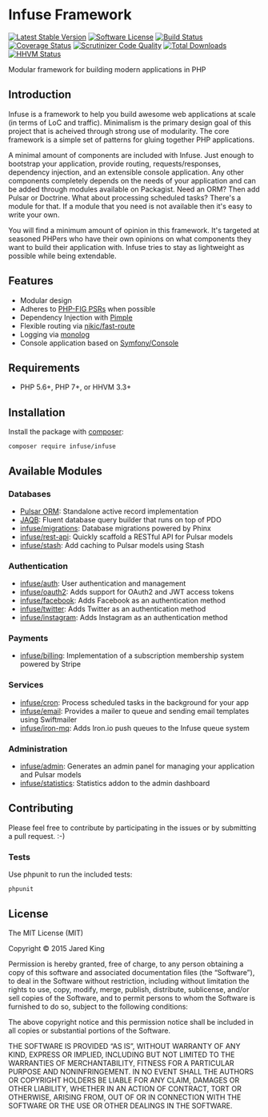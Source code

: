 Infuse Framework
================

[![Latest Stable Version](https://poser.pugx.org/infuse/infuse/v/stable.svg?style=flat)](https://packagist.org/packages/infuse/infuse)
[![Software License](https://img.shields.io/badge/license-MIT-brightgreen.svg?style=flat)](LICENSE)
[![Build Status](https://travis-ci.org/infusephp/infuse.svg?branch=master&style=flat)](https://travis-ci.org/infusephp/infuse)
[![Coverage Status](https://coveralls.io/repos/infusephp/infuse/badge.svg?style=flat)](https://coveralls.io/r/infusephp/infuse)
[![Scrutinizer Code Quality](https://scrutinizer-ci.com/g/infusephp/infuse/badges/quality-score.png?b=master)](https://scrutinizer-ci.com/g/infusephp/infuse/?branch=master)
[![Total Downloads](https://poser.pugx.org/infuse/infuse/downloads.svg?style=flat)](https://packagist.org/packages/infuse/infuse)
[![HHVM Status](http://hhvm.h4cc.de/badge/infuse/infuse.svg?style=flat)](http://hhvm.h4cc.de/package/infuse/infuse)

Modular framework for building modern applications in PHP

## Introduction

Infuse is a framework to help you build awesome web applications at scale (in terms of LoC and traffic). Minimalism is the primary design goal of this project that is acheived through strong use of modularity. The core framework is a simple set of patterns for gluing together PHP applications.

A minimal amount of components are included with Infuse. Just enough to bootstrap your application, provide routing, requests/responses, dependency injection, and an extensible console application. Any other components completely depends on the needs of your application and can be added through modules available on Packagist. Need an ORM? Then add Pulsar or Doctrine. What about processing scheduled tasks? There's a module for that. If a module that you need is not available then it's easy to write your own.

You will find a minimum amount of opinion in this framework. It's targeted at seasoned PHPers who have their own opinions on what components they want to build their application with. Infuse tries to stay as lightweight as possible while being extendable.

## Features

- Modular design
- Adheres to [PHP-FIG PSRs](http://www.php-fig.org/psr/) when possible
- Dependency Injection with [Pimple](https://github.com/silexphp/Pimple)
- Flexible routing via [nikic/fast-route](https://github.com/nikic/FastRoute)
- Logging via [monolog](https://github.com/Seldaek/monolog)
- Console application based on [Symfony/Console](https://github.com/symfony/console)

## Requirements

- PHP 5.6+, PHP 7+, or HHVM 3.3+

## Installation

Install the package with [composer](http://getcomposer.org):

	composer require infuse/infuse

## Available Modules

### Databases

- [Pulsar ORM](https://github.com/jaredtking/pulsar): Standalone active record implementation
- [JAQB](https://github.com/jaredtking/jaqb): Fluent database query builder that runs on top of PDO
- [infuse/migrations](https://github.com/infusephp/migrations): Database migrations powered by Phinx
- [infuse/rest-api](https://github.com/infusephp/rest-api): Quickly scaffold a RESTful API for Pulsar models
- [infuse/stash](https://github.com/infusephp/stash): Add caching to Pulsar models using Stash

### Authentication

- [infuse/auth](https://github.com/infusephp/auth): User authentication and management
- [infuse/oauth2](https://github.com/infusephp/oauth2): Adds support for OAuth2 and JWT access tokens
- [infuse/facebook](https://github.com/infusephp/facebook): Adds Facebook as an authentication method
- [infuse/twitter](https://github.com/infusephp/twitter): Adds Twitter as an authentication method
- [infuse/instagram](https://github.com/infusephp/instagram): Adds Instagram as an authentication method

### Payments

- [infuse/billing](https://github.com/infusephp/billing): Implementation of a subscription membership system powered by Stripe

### Services

- [infuse/cron](https://github.com/infusephp/cron): Process scheduled tasks in the background for your app
- [infuse/email](https://github.com/infusephp/email): Provides a mailer to queue and sending email templates using Swiftmailer
- [infuse/iron-mq](https://github.com/infusephp/iron-mq): Adds Iron.io push queues to the Infuse queue system

### Administration

- [infuse/admin](https://github.com/infusephp/admin): Generates an admin panel for managing your application and Pulsar models
- [infuse/statistics](https://github.com/infusephp/statistics): Statistics addon to the admin dashboard

## Contributing

Please feel free to contribute by participating in the issues or by submitting a pull request. :-)

### Tests

Use phpunit to run the included tests:

	phpunit

## License

The MIT License (MIT)

Copyright © 2015 Jared King

Permission is hereby granted, free of charge, to any person obtaining a copy of this software and associated documentation files (the “Software”), to deal in the Software without restriction, including without limitation the rights to use, copy, modify, merge, publish, distribute, sublicense, and/or sell copies of the Software, and to permit persons to whom the Software is furnished to do so, subject to the following conditions:

The above copyright notice and this permission notice shall be included in all copies or substantial portions of the Software.

THE SOFTWARE IS PROVIDED “AS IS”, WITHOUT WARRANTY OF ANY KIND, EXPRESS OR IMPLIED, INCLUDING BUT NOT LIMITED TO THE WARRANTIES OF MERCHANTABILITY, FITNESS FOR A PARTICULAR PURPOSE AND NONINFRINGEMENT. IN NO EVENT SHALL THE AUTHORS OR COPYRIGHT HOLDERS BE LIABLE FOR ANY CLAIM, DAMAGES OR OTHER LIABILITY, WHETHER IN AN ACTION OF CONTRACT, TORT OR OTHERWISE, ARISING FROM, OUT OF OR IN CONNECTION WITH THE SOFTWARE OR THE USE OR OTHER DEALINGS IN THE SOFTWARE.